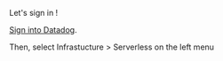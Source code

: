 Let's sign in !

[Sign into Datadog](https://app.datadoghq.com/account/login).

Then, select Infrastucture > Serverless on the left menu

